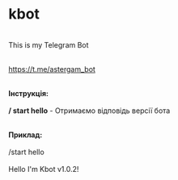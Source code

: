 # kbot
<br>This is my Telegram Bot</br>

<br>https://t.me/astergam_bot</br>

<br><b>Інструкція:</b></br>
<br><b>/ start hello</b> - Отримаємо відповідь версії бота</br>

<br><b> Приклад:</br></b>
<br>/start hello</br>
<br>Hello I'm Kbot v1.0.2!</br>